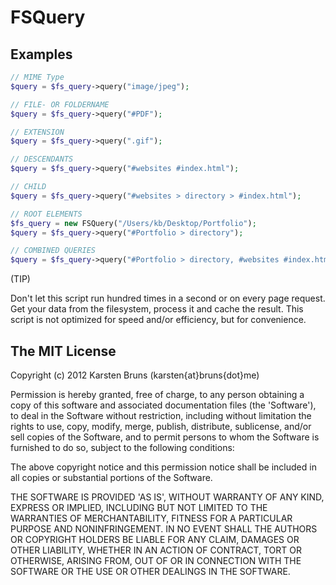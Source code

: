 
FSQuery
========

Examples
--------


```php
// MIME Type
$query = $fs_query->query("image/jpeg");

// FILE- OR FOLDERNAME
$query = $fs_query->query("#PDF");

// EXTENSION
$query = $fs_query->query(".gif");

// DESCENDANTS
$query = $fs_query->query("#websites #index.html");

// CHILD
$query = $fs_query->query("#websites > directory > #index.html");

// ROOT ELEMENTS
$fs_query = new FSQuery("/Users/kb/Desktop/Portfolio");
$query = $fs_query->query("#Portfolio > directory");

// COMBINED QUERIES
$query = $fs_query->query("#Portfolio > directory, #websites #index.html");
```

(TIP)

Don't let this script run hundred times in a second or on every
page request. Get your data from the filesystem, process it and
cache the result. This script is not optimized for speed and/or
efficiency, but for convenience.




The MIT License
---------------

Copyright (c) 2012 Karsten Bruns (karsten{at}bruns{dot}me)

Permission is hereby granted, free of charge, to any person obtaining
a copy of this software and associated documentation files (the
'Software'), to deal in the Software without restriction, including
without limitation the rights to use, copy, modify, merge, publish,
distribute, sublicense, and/or sell copies of the Software, and to
permit persons to whom the Software is furnished to do so, subject to
the following conditions:

The above copyright notice and this permission notice shall be
included in all copies or substantial portions of the Software.

THE SOFTWARE IS PROVIDED 'AS IS', WITHOUT WARRANTY OF ANY KIND,
EXPRESS OR IMPLIED, INCLUDING BUT NOT LIMITED TO THE WARRANTIES OF
MERCHANTABILITY, FITNESS FOR A PARTICULAR PURPOSE AND NONINFRINGEMENT.
IN NO EVENT SHALL THE AUTHORS OR COPYRIGHT HOLDERS BE LIABLE FOR ANY
CLAIM, DAMAGES OR OTHER LIABILITY, WHETHER IN AN ACTION OF CONTRACT,
TORT OR OTHERWISE, ARISING FROM, OUT OF OR IN CONNECTION WITH THE
SOFTWARE OR THE USE OR OTHER DEALINGS IN THE SOFTWARE.